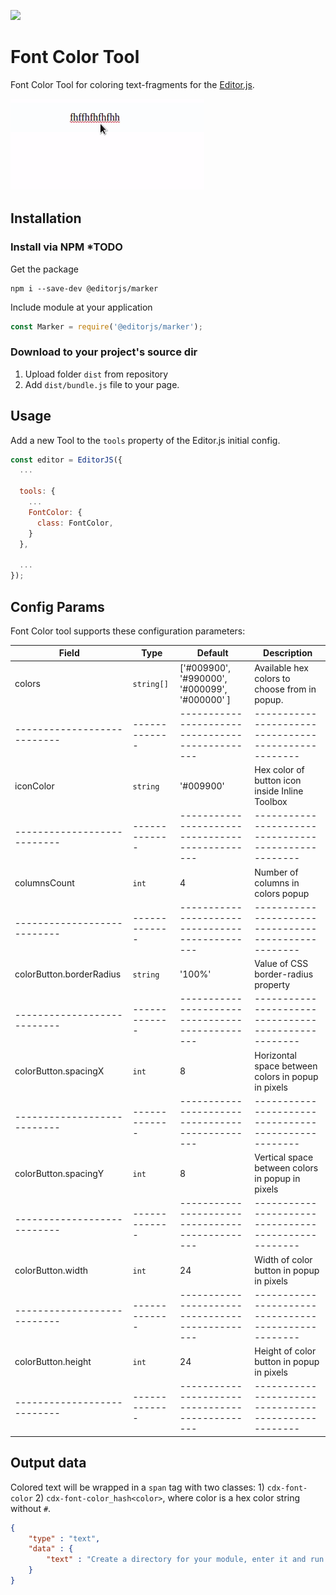 ![](https://badgen.net/badge/Editor.js/v2.0/blue)

# Font Color Tool

Font Color Tool for coloring text-fragments for the [Editor.js](https://editorjs.io).

![](assets/example.gif)

## Installation

### Install via NPM *TODO

Get the package

```shell
npm i --save-dev @editorjs/marker
```

Include module at your application

```javascript
const Marker = require('@editorjs/marker');
```

### Download to your project's source dir

1. Upload folder `dist` from repository
2. Add `dist/bundle.js` file to your page.


## Usage

Add a new Tool to the `tools` property of the Editor.js initial config.

```javascript
const editor = EditorJS({
  ...
  
  tools: {
    ...
    FontColor: {
      class: FontColor,
    }
  },
  
  ...
});
```

## Config Params

Font Color tool supports these configuration parameters:

| Field                      | Type        | Default                                       | Description                                        |
| ---------------------------|-------------|-----------------------------------------------|----------------------------------------------------|
| colors                     | `string[]`  | ['#009900', '#990000', '#000099', '#000000' ] | Available hex colors to choose from in popup.      |
| ---------------------------|-------------|-----------------------------------------------|----------------------------------------------------|
| iconColor                  | `string`    | '#009900'                                     | Hex color of button icon inside Inline Toolbox     | 
| ---------------------------|-------------|-----------------------------------------------|----------------------------------------------------|
| columnsCount               | `int`       | 4                                             | Number of columns in colors popup                  |
| ---------------------------|-------------|-----------------------------------------------|----------------------------------------------------|
| colorButton.borderRadius   | `string`    | '100%'                                        | Value of CSS border-radius property                |
| ---------------------------|-------------|-----------------------------------------------|----------------------------------------------------|
| colorButton.spacingX       | `int`       | 8                                             | Horizontal space between colors in popup in pixels |
| ---------------------------|-------------|-----------------------------------------------|----------------------------------------------------|
| colorButton.spacingY       | `int`       | 8                                             | Vertical space between colors in popup in pixels   |
| ---------------------------|-------------|-----------------------------------------------|----------------------------------------------------|
| colorButton.width          | `int`       | 24                                            | Width of color button in popup in pixels           |
| ---------------------------|-------------|-----------------------------------------------|----------------------------------------------------|
| colorButton.height         | `int`       | 24                                            | Height of color button in popup in pixels          |
| ---------------------------|-------------|-----------------------------------------------|----------------------------------------------------|

## Output data

Colored text will be wrapped in a `span` tag with two classes: 1) `cdx-font-color` 2) `cdx-font-color_hash<color>`, where color is a hex color string without `#`.

```json
{
    "type" : "text",
    "data" : {
        "text" : "Create a directory for your module, enter it and run <span class=\"cdx-font-color cdx-font-color_hash990000\">npm init</span> command."
    }
}
```

